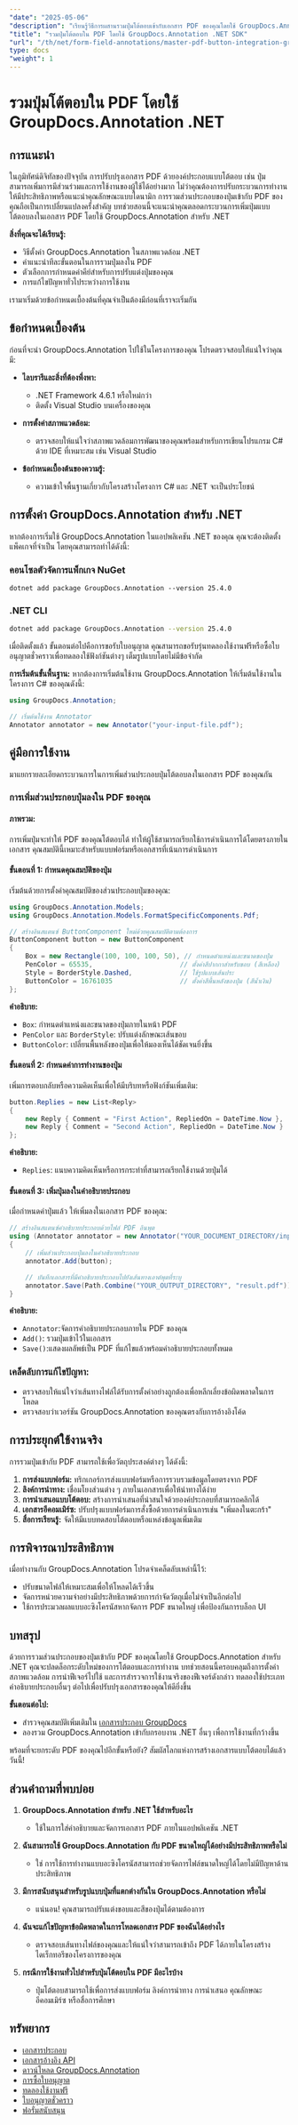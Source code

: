 ```yaml
---
"date": "2025-05-06"
"description": "เรียนรู้วิธีการผสานรวมปุ่มโต้ตอบเข้ากับเอกสาร PDF ของคุณโดยใช้ GroupDocs.Annotation สำหรับ .NET ที่มีประสิทธิภาพ เพิ่มการมีส่วนร่วมของผู้ใช้ด้วยคำแนะนำทีละขั้นตอน"
"title": "รวมปุ่มโต้ตอบใน PDF โดยใช้ GroupDocs.Annotation .NET SDK"
"url": "/th/net/form-field-annotations/master-pdf-button-integration-groupdocs-annotation-net/"
type: docs
"weight": 1
---
```


# รวมปุ่มโต้ตอบใน PDF โดยใช้ GroupDocs.Annotation .NET

## การแนะนำ

ในภูมิทัศน์ดิจิทัลของปัจจุบัน การปรับปรุงเอกสาร PDF ด้วยองค์ประกอบแบบโต้ตอบ เช่น ปุ่ม สามารถเพิ่มการมีส่วนร่วมและการใช้งานของผู้ใช้ได้อย่างมาก ไม่ว่าคุณต้องการปรับกระบวนการทำงานให้มีประสิทธิภาพหรือแนะนำคุณลักษณะแบบไดนามิก การรวมส่วนประกอบของปุ่มเข้ากับ PDF ของคุณถือเป็นการเปลี่ยนแปลงครั้งสำคัญ บทช่วยสอนนี้จะแนะนำคุณตลอดกระบวนการเพิ่มปุ่มแบบโต้ตอบลงในเอกสาร PDF โดยใช้ GroupDocs.Annotation สำหรับ .NET

**สิ่งที่คุณจะได้เรียนรู้:**
- วิธีตั้งค่า GroupDocs.Annotation ในสภาพแวดล้อม .NET
- คำแนะนำทีละขั้นตอนในการรวมปุ่มลงใน PDF
- ตัวเลือกการกำหนดค่าคีย์สำหรับการปรับแต่งปุ่มของคุณ
- การแก้ไขปัญหาทั่วไประหว่างการใช้งาน

เรามาเริ่มด้วยข้อกำหนดเบื้องต้นที่คุณจำเป็นต้องมีก่อนที่เราจะเริ่มกัน

## ข้อกำหนดเบื้องต้น

ก่อนที่จะนำ GroupDocs.Annotation ไปใช้ในโครงการของคุณ โปรดตรวจสอบให้แน่ใจว่าคุณมี:

- **ไลบรารีและสิ่งที่ต้องพึ่งพา:** 
  - .NET Framework 4.6.1 หรือใหม่กว่า
  - ติดตั้ง Visual Studio บนเครื่องของคุณ

- **การตั้งค่าสภาพแวดล้อม:**
  - ตรวจสอบให้แน่ใจว่าสภาพแวดล้อมการพัฒนาของคุณพร้อมสำหรับการเขียนโปรแกรม C# ด้วย IDE ที่เหมาะสม เช่น Visual Studio

- **ข้อกำหนดเบื้องต้นของความรู้:**
  - ความเข้าใจพื้นฐานเกี่ยวกับโครงสร้างโครงการ C# และ .NET จะเป็นประโยชน์

## การตั้งค่า GroupDocs.Annotation สำหรับ .NET

หากต้องการเริ่มใช้ GroupDocs.Annotation ในแอปพลิเคชัน .NET ของคุณ คุณจะต้องติดตั้งแพ็คเกจที่จำเป็น โดยคุณสามารถทำได้ดังนี้:

### คอนโซลตัวจัดการแพ็กเกจ NuGet
```shell
dotnet add package GroupDocs.Annotation --version 25.4.0
```

### .NET CLI
```bash
dotnet add package GroupDocs.Annotation --version 25.4.0
```

เมื่อติดตั้งแล้ว ขั้นตอนต่อไปคือการขอรับใบอนุญาต คุณสามารถขอรับรุ่นทดลองใช้งานฟรีหรือซื้อใบอนุญาตชั่วคราวเพื่อทดลองใช้ฟังก์ชันต่างๆ เต็มรูปแบบโดยไม่มีข้อจำกัด

**การเริ่มต้นขั้นพื้นฐาน:**
หากต้องการเริ่มต้นใช้งาน GroupDocs.Annotation ให้เริ่มต้นใช้งานในโครงการ C# ของคุณดังนี้:

```csharp
using GroupDocs.Annotation;

// เริ่มต้นใช้งาน Annotator
Annotator annotator = new Annotator("your-input-file.pdf");
```

## คู่มือการใช้งาน

มาแยกรายละเอียดกระบวนการในการเพิ่มส่วนประกอบปุ่มโต้ตอบลงในเอกสาร PDF ของคุณกัน

### การเพิ่มส่วนประกอบปุ่มลงใน PDF ของคุณ

#### ภาพรวม:
การเพิ่มปุ่มจะทำให้ PDF ของคุณโต้ตอบได้ ทำให้ผู้ใช้สามารถเรียกใช้การดำเนินการได้โดยตรงภายในเอกสาร คุณสมบัตินี้เหมาะสำหรับแบบฟอร์มหรือเอกสารที่เน้นการดำเนินการ

#### ขั้นตอนที่ 1: กำหนดคุณสมบัติของปุ่ม
เริ่มต้นด้วยการตั้งค่าคุณสมบัติของส่วนประกอบปุ่มของคุณ:

```csharp
using GroupDocs.Annotation.Models;
using GroupDocs.Annotation.Models.FormatSpecificComponents.Pdf;

// สร้างอินสแตนซ์ ButtonComponent ใหม่ด้วยคุณสมบัติตามต้องการ
ButtonComponent button = new ButtonComponent
{
    Box = new Rectangle(100, 100, 100, 50), // กำหนดตำแหน่งและขนาดของปุ่ม
    PenColor = 65535,                      // ตั้งค่าสีปากกาสำหรับขอบ (สีเหลือง)
    Style = BorderStyle.Dashed,            // ใช้รูปแบบเส้นประ
    ButtonColor = 16761035                 // ตั้งค่าสีพื้นหลังของปุ่ม (สีน้ำเงิน)
};
```

**คำอธิบาย:**
- `Box`: กำหนดตำแหน่งและขนาดของปุ่มภายในหน้า PDF
- `PenColor` และ `BorderStyle`: ปรับแต่งลักษณะเส้นขอบ
- `ButtonColor`: เปลี่ยนพื้นหลังของปุ่มเพื่อให้มองเห็นได้ชัดเจนยิ่งขึ้น

#### ขั้นตอนที่ 2: กำหนดค่าการทำงานของปุ่ม
เพิ่มการตอบกลับหรือความคิดเห็นเพื่อให้มีบริบทหรือฟังก์ชันเพิ่มเติม:

```csharp
button.Replies = new List<Reply>
{
    new Reply { Comment = "First Action", RepliedOn = DateTime.Now },
    new Reply { Comment = "Second Action", RepliedOn = DateTime.Now }
};
```

**คำอธิบาย:**
- `Replies`: แนบความคิดเห็นหรือการกระทำที่สามารถเรียกใช้งานด้วยปุ่มได้

#### ขั้นตอนที่ 3: เพิ่มปุ่มลงในคำอธิบายประกอบ
เมื่อกำหนดค่าปุ่มแล้ว ให้เพิ่มลงในเอกสาร PDF ของคุณ:

```csharp
// สร้างอินสแตนซ์คำอธิบายประกอบด้วยไฟล์ PDF อินพุต
using (Annotator annotator = new Annotator("YOUR_DOCUMENT_DIRECTORY/input.pdf"))
{
    // เพิ่มส่วนประกอบปุ่มลงในคำอธิบายประกอบ
    annotator.Add(button);

    // บันทึกเอกสารที่มีคำอธิบายประกอบไปยังเส้นทางเอาต์พุตที่ระบุ
    annotator.Save(Path.Combine("YOUR_OUTPUT_DIRECTORY", "result.pdf"));
}
```

**คำอธิบาย:**
- `Annotator`:จัดการคำอธิบายประกอบภายใน PDF ของคุณ
- `Add()`: รวมปุ่มเข้าไว้ในเอกสาร
- `Save()`:แสดงผลลัพธ์เป็น PDF ที่แก้ไขแล้วพร้อมคำอธิบายประกอบทั้งหมด

### เคล็ดลับการแก้ไขปัญหา:
- ตรวจสอบให้แน่ใจว่าเส้นทางไฟล์ได้รับการตั้งค่าอย่างถูกต้องเพื่อหลีกเลี่ยงข้อผิดพลาดในการโหลด
- ตรวจสอบว่าเวอร์ชัน GroupDocs.Annotation ของคุณตรงกับการอ้างอิงโค้ด

## การประยุกต์ใช้งานจริง

การรวมปุ่มเข้ากับ PDF สามารถใช้เพื่อวัตถุประสงค์ต่างๆ ได้ดังนี้:

1. **การส่งแบบฟอร์ม:** ทริกเกอร์การส่งแบบฟอร์มหรือการรวบรวมข้อมูลโดยตรงจาก PDF
2. **ลิงค์การนำทาง:** เชื่อมโยงส่วนต่าง ๆ ภายในเอกสารเพื่อให้นำทางได้ง่าย
3. **การนำเสนอแบบโต้ตอบ:** สร้างการนำเสนอที่น่าสนใจด้วยองค์ประกอบที่สามารถคลิกได้
4. **เอกสารอีคอมเมิร์ซ:** ปรับปรุงแบบฟอร์มการสั่งซื้อด้วยการดำเนินการเช่น "เพิ่มลงในตะกร้า"
5. **สื่อการเรียนรู้:** จัดให้มีแบบทดสอบโต้ตอบหรือแหล่งข้อมูลเพิ่มเติม

## การพิจารณาประสิทธิภาพ

เมื่อทำงานกับ GroupDocs.Annotation โปรดจำเคล็ดลับเหล่านี้ไว้:

- ปรับขนาดไฟล์ให้เหมาะสมเพื่อให้โหลดได้เร็วขึ้น
- จัดการหน่วยความจำอย่างมีประสิทธิภาพด้วยการกำจัดวัตถุเมื่อไม่จำเป็นอีกต่อไป
- ใช้การประมวลผลแบบอะซิงโครนัสหากจัดการ PDF ขนาดใหญ่ เพื่อป้องกันการบล็อก UI

## บทสรุป

ด้วยการรวมส่วนประกอบของปุ่มเข้ากับ PDF ของคุณโดยใช้ GroupDocs.Annotation สำหรับ .NET คุณจะปลดล็อกระดับใหม่ของการโต้ตอบและการทำงาน บทช่วยสอนนี้ครอบคลุมถึงการตั้งค่าสภาพแวดล้อม การนำฟีเจอร์ไปใช้ และการสำรวจการใช้งานจริงของฟีเจอร์ดังกล่าว ทดลองใช้ประเภทคำอธิบายประกอบอื่นๆ ต่อไปเพื่อปรับปรุงเอกสารของคุณให้ดียิ่งขึ้น

**ขั้นตอนต่อไป:**
- สำรวจคุณสมบัติเพิ่มเติมใน [เอกสารประกอบ GroupDocs](https://docs.groupdocs.com/annotation/net/)
- ลองรวม GroupDocs.Annotation เข้ากับกรอบงาน .NET อื่นๆ เพื่อการใช้งานที่กว้างขึ้น

พร้อมที่จะยกระดับ PDF ของคุณไปอีกขั้นหรือยัง? สัมผัสโลกแห่งการสร้างเอกสารแบบโต้ตอบได้แล้ววันนี้!

## ส่วนคำถามที่พบบ่อย

1. **GroupDocs.Annotation สำหรับ .NET ใช้สำหรับอะไร**
   - ใช้ในการใส่คำอธิบายและจัดการเอกสาร PDF ภายในแอปพลิเคชัน .NET

2. **ฉันสามารถใช้ GroupDocs.Annotation กับ PDF ขนาดใหญ่ได้อย่างมีประสิทธิภาพหรือไม่**
   - ใช่ การใช้การทำงานแบบอะซิงโครนัสสามารถช่วยจัดการไฟล์ขนาดใหญ่ได้โดยไม่มีปัญหาด้านประสิทธิภาพ

3. **มีการสนับสนุนสำหรับรูปแบบปุ่มที่แตกต่างกันใน GroupDocs.Annotation หรือไม่**
   - แน่นอน! คุณสามารถปรับแต่งขอบและสีของปุ่มได้ตามต้องการ

4. **ฉันจะแก้ไขปัญหาข้อผิดพลาดในการโหลดเอกสาร PDF ของฉันได้อย่างไร**
   - ตรวจสอบเส้นทางไฟล์ของคุณและให้แน่ใจว่าสามารถเข้าถึง PDF ได้ภายในโครงสร้างไดเร็กทอรีของโครงการของคุณ

5. **กรณีการใช้งานทั่วไปสำหรับปุ่มโต้ตอบใน PDF มีอะไรบ้าง**
   - ปุ่มโต้ตอบสามารถใช้เพื่อการส่งแบบฟอร์ม ลิงค์การนำทาง การนำเสนอ คุณลักษณะอีคอมเมิร์ซ หรือสื่อการศึกษา

## ทรัพยากร
- [เอกสารประกอบ](https://docs.groupdocs.com/annotation/net/)
- [เอกสารอ้างอิง API](https://reference.groupdocs.com/annotation/net/)
- [ดาวน์โหลด GroupDocs.Annotation](https://releases.groupdocs.com/annotation/net/)
- [การซื้อใบอนุญาต](https://purchase.groupdocs.com/buy)
- [ทดลองใช้งานฟรี](https://releases.groupdocs.com/annotation/net/)
- [ใบอนุญาตชั่วคราว](https://purchase.groupdocs.com/temporary-license/)
- [ฟอรั่มสนับสนุน](https://forum.groupdocs.com/c/annotation/)